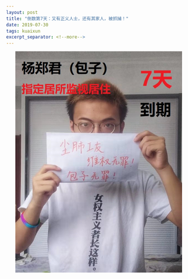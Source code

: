 ```yaml
---
layout: post
title: "倒数第7天：又有正义人士，还有其家人，被抓捕！"
date: 2019-07-30
tags: kuaixun
excerpt_separator: <!--more-->
---
```


<div style="text-align:center"><img src="/images/7tian.jpg" width="90%"/></div>
